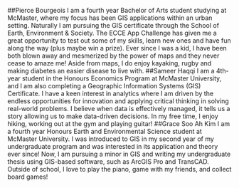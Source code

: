 ##Pierce Bourgeois
I am a fourth year Bachelor of Arts student studying at McMaster, where my focus has been GIS applications within an urban setting. Naturally I am pursuing the GIS certificate through the School of Earth, Environment & Society. The ECCE App Challenge has given me a great opportunity to test out some of my skills, learn new ones and have fun along the way (plus maybe win a prize). Ever since I was a kid, I have been both blown away and mesmerized by the power of maps and they never cease to amaze me! Aside from maps, I do enjoy kayaking, rugby and making diabetes an easier disease to live with.
##Sameer Haqqi
I am a 4th-year student in the Honours Economics Program at McMaster University, and I am also completing a Geographic Information Systems (GIS) Certificate. I have a keen interest in analytics where I am driven by the endless opportunities for innovation and applying critical thinking in solving real-world problems. I believe when data is effectively managed, it tells us a story allowing us to make data-driven decisions. In my free time, I enjoy hiking, working out at the gym and playing guitar! 
##Grace Soo Ah Kim
I am a fourth year Honours Earth and Environmental Science student at McMaster University. I was introduced to GIS in my second year of my undergraduate program and was interested in its application and theory ever since! Now, I am pursuing a minor in GIS and writing my undergraduate thesis using GIS-based software, such as ArcGIS Pro and TransCAD. Outside of school, I love to play the piano, game with my friends, and collect board games!
